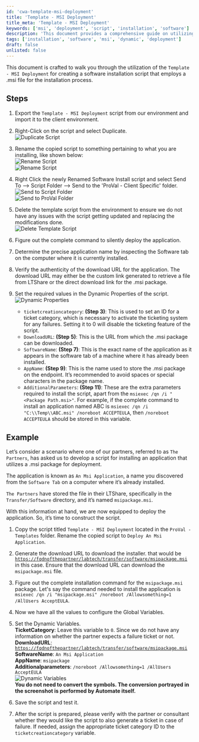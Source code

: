 ```yaml
---
id: 'cwa-template-msi-deployment'
title: 'Template - MSI Deployment'
title_meta: 'Template - MSI Deployment'
keywords: ['msi', 'deployment', 'script', 'installation', 'software']
description: 'This document provides a comprehensive guide on utilizing the Template - MSI Deployment for creating a software installation script that employs a .msi file. It includes detailed steps for exporting, duplicating, renaming, and configuring the script, as well as setting dynamic properties and ensuring successful deployment.'
tags: ['installation', 'software', 'msi', 'dynamic', 'deployment']
draft: false
unlisted: false
---
```

This document is crafted to walk you through the utilization of the `Template - MSI Deployment` for creating a software installation script that employs a .msi file for the installation process.

## Steps

1. Export the `Template - MSI Deployment` script from our environment and import it to the client environment.

2. Right-Click on the script and select Duplicate.  
   ![Duplicate Script](5078775/docs/14989769/images/21870705)

3. Rename the copied script to something pertaining to what you are installing, like shown below:  
   ![Rename Script](5078775/docs/14989769/images/21870733)  
   ![Rename Script](5078775/docs/14989769/images/21870746)

4. Right Click the newly Renamed Software Install script and select Send To --> Script Folder --> Send to the 'ProVal - Client Specific' folder.  
   ![Send to Script Folder](5078775/docs/14989769/images/21870757)  
   ![Send to ProVal Folder](5078775/docs/14989769/images/21870800)

5. Delete the template script from the environment to ensure we do not have any issues with the script getting updated and replacing the modifications done.  
   ![Delete Template Script](5078775/docs/14989769/images/21870827)

6. Figure out the complete command to silently deploy the application.

7. Determine the precise application name by inspecting the Software tab on the computer where it is currently installed.

8. Verify the authenticity of the download URL for the application. The download URL may either be the custom link generated to retrieve a file from LTShare or the direct download link for the .msi package.

9. Set the required values in the Dynamic Properties of the script.  
   ![Dynamic Properties](5078775/docs/14989769/images/21807308)  

   - `ticketcreationcategory`: **(Step 3)**: This is used to set an ID for a ticket category, which is necessary to activate the ticketing system for any failures. Setting it to 0 will disable the ticketing feature of the script.
   - `DownloadURL`: **(Step 5)**: This is the URL from which the .msi package can be downloaded.
   - `SoftwareName`: **(Step 7)**: This is the exact name of the application as it appears in the software tab of a machine where it has already been installed.
   - `AppName`: **(Step 9)**: This is the name used to store the .msi package on the endpoint. It’s recommended to avoid spaces or special characters in the package name.
   - `AdditionalParameters`: **(Step 11)**: These are the extra parameters required to install the script, apart from the `msiexec /qn /i "<Package Path.msi>"`. For example, if the complete command to install an application named ABC is `msiexec /qn /i "C:\\Temp\\ABC.msi" /noreboot ACCEPTEULA`, then `/noreboot ACCEPTEULA` should be stored in this variable.

## Example

Let’s consider a scenario where one of our partners, referred to as `The Partners`, has asked us to develop a script for installing an application that utilizes a .msi package for deployment.

The application is known as `An Msi Application`, a name you discovered from the `Software Tab` on a computer where it’s already installed.

`The Partners` have stored the file in their LTShare, specifically in the `Transfer/Software` directory, and it’s named `msipackage.msi`.

With this information at hand, we are now equipped to deploy the application. So, it’s time to construct the script.

1. Copy the script titled `Template - MSI Deployment` located in the `ProVal - Templates` folder. Rename the copied script to `Deploy An Msi Application`.

2. Generate the download URL to download the installer. that would be [`https://fqdnofthepartner/labtech/transfer/software/msipackage.msi`](https://fqdnofthepartner/labtech/transfer/software/msipackage.msi) in this case. Ensure that the download URL can download the `msipackage.msi` file.

3. Figure out the complete installation command for the `msipackage.msi` package. Let's say the command needed to install the application is `msiexec /qn /i "msipackage.msi" /noreboot /Allowsomething=1 /AllUsers AcceptEULA`.

4. Now we have all the values to configure the Global Variables.

5. Set the Dynamic Variables.  
   **TicketCategory**: Leave this variable to `0`. Since we do not have any information on whether the partner expects a failure ticket or not.  
   **DownloadURL**: [`https://fqdnofthepartner/labtech/transfer/software/msipackage.msi`](https://fqdnofthepartner/labtech/transfer/software/msipackage.msi)  
   **SoftwareName**: `An Msi Application`  
   **AppName**: `msipackage`  
   **Additionalparameters**: `/noreboot /Allowsomething=1 /AllUsers AcceptEULA`  
   ![Dynamic Variables](5078775/docs/14989769/images/21807413)  
   **You do not need to convert the symbols. The conversion portrayed in the screenshot is performed by Automate itself.**

6. Save the script and test it.

7. After the script is prepared, please verify with the partner or consultant whether they would like the script to also generate a ticket in case of failure. If needed, assign the appropriate ticket category ID to the `ticketcreationcategory` variable.

